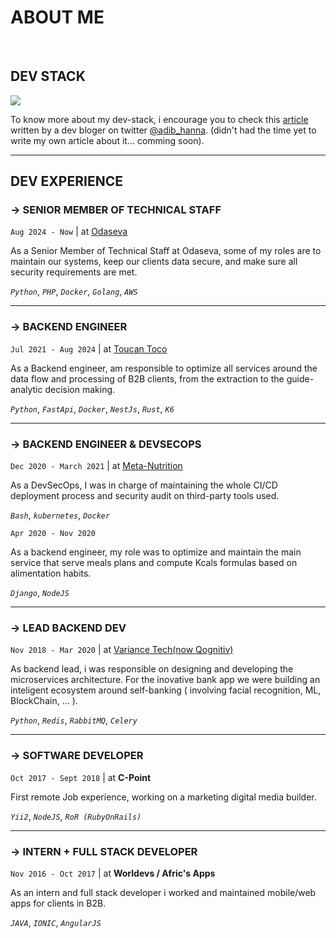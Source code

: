 <h1 class='typing'> ABOUT ME</h1> <br/>

## DEV STACK

<img src="https://substackcdn.com/image/fetch/f_auto,q_auto:good,fl_progressive:steep/https%3A%2F%2Fsubstack-post-media.s3.amazonaws.com%2Fpublic%2Fimages%2Fd0b073eb-d7c8-47b6-be88-17fc8b6b5c1b_1280x720.jpeg"  style="width: inherit;"/>

To know more about my dev-stack, i encourage you to check this [article](https://dotfiles.substack.com/p/18-sanix-darker) written by a dev bloger on twitter [@adib_hanna](https://twitter.com/Adib_Hanna). (didn't had the time yet to write my own article about it... comming soon).

-----------

## DEV EXPERIENCE


### -> SENIOR MEMBER OF TECHNICAL STAFF

`Aug 2024 - Now` | at [Odaseva](https://www.odaseva.com/en/)

As a Senior Member of Technical Staff at Odaseva, some of my roles are to maintain our systems, keep our clients data secure, and make sure all security requirements are met.


*`Python`*, *`PHP`*, *`Docker`*, *`Golang`*, *`AWS`*

<hr/>

### -> BACKEND ENGINEER

`Jul 2021 - Aug 2024` | at [Toucan Toco](https://www.toucantoco.com/en/)

As a Backend engineer, am responsible to optimize all services around the data flow and processing of B2B clients, from the extraction to the guide-analytic decision making.

*`Python`*, *`FastApi`*, *`Docker`*, *`NestJs`*, *`Rust`*, *`K6`*

<hr/>

### -> BACKEND ENGINEER & DEVSECOPS

`Dec 2020 - March 2021` | at [Meta-Nutrition](https://www.metnu.com/)

As a DevSecOps, I was in charge of maintaining the whole CI/CD deployment process and security audit on third-party tools used.

*`Bash`*, *`kubernetes`*, *`Docker`*

`Apr 2020 - Nov 2020`

As a backend engineer, my role was to optimize and maintain the main service that serve meals plans and compute Kcals formulas based on alimentation habits.

*`Django`*, *`NodeJS`*

<hr/>

### -> LEAD BACKEND DEV

`Nov 2018 - Mar 2020` | at [Variance Tech(now Qognitiv)](https://qognitiv.io/)

As backend lead, i was responsible on designing and developing the microservices architecture.
For the inovative bank app we were building an inteligent ecosystem around self-banking ( involving facial recognition, ML, BlockChain, ... ).

*`Python`*, *`Redis`*, *`RabbitMQ`*, *`Celery`*

<hr/>

### -> SOFTWARE DEVELOPER

`Oct 2017 - Sept 2018` | at **C-Point**

First remote Job experience, working on a marketing digital media builder.

*`Yii2`*, *`NodeJS`*, *`RoR (RubyOnRails)`*

<hr/>

### -> INTERN + FULL STACK DEVELOPER

`Nov 2016 - Oct 2017` | at **Worldevs / Afric's Apps**

As an intern and full stack developer i worked and maintained mobile/web apps for clients in B2B.

*`JAVA`*, *`IONIC`*, *`AngularJS`*

